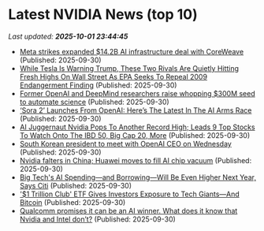 # Latest NVIDIA News (top 10)
_Last updated: **2025-10-01 23:44:45**_

- [Meta strikes expanded $14.2B AI infrastructure deal with CoreWeave](https://siliconangle.com/2025/09/30/meta-strikes-expanded-14-2b-ai-infrastructure-deal-coreweave/) (Published: 2025-09-30)
- [While Tesla Is Warning Trump, These Two Rivals Are Quietly Hitting Fresh Highs On Wall Street As EPA Seeks To Repeal 2009 Endangerment Finding](https://finance.yahoo.com/news/while-tesla-warning-trump-two-233046658.html) (Published: 2025-09-30)
- [Former OpenAI and DeepMind researchers raise whopping $300M seed to automate science](https://biztoc.com/x/b7792acda23139c9) (Published: 2025-09-30)
- [‘Sora 2’ Launches From OpenAI: Here’s The Latest In The AI Arms Race](https://www.forbes.com/sites/antoniopequenoiv/2025/09/30/sora-2-launches-from-openai-heres-the-latest-in-the-ai-arms-race/) (Published: 2025-09-30)
- [AI Juggernaut Nvidia Pops To Another Record High; Leads 9 Top Stocks To Watch Onto The IBD 50, Big Cap 20, More](https://biztoc.com/x/cf3765716595bf8d) (Published: 2025-09-30)
- [South Korean president to meet with OpenAI CEO on Wednesday](https://www.yahoo.com/news/articles/south-korean-president-meet-openai-224924676.html) (Published: 2025-09-30)
- [Nvidia falters in China; Huawei moves to fill AI chip vacuum](https://www.digitimes.com/news/a20250930PD248/ai-chip-china-huawei-ascend-nvidia.html) (Published: 2025-09-30)
- [Big Tech's AI Spending—and Borrowing—Will Be Even Higher Next Year, Says Citi](https://www.investopedia.com/big-tech-s-ai-spending-and-borrowing-will-be-even-higher-next-year-says-citi-11821812) (Published: 2025-09-30)
- ['$1 Trillion Club' ETF Gives Investors Exposure to Tech Giants—And Bitcoin](https://decrypt.co/342342/1-trillion-club-etf-gives-investors-exposure-to-tech-giants-and-bitcoin) (Published: 2025-09-30)
- [Qualcomm promises it can be an AI winner. What does it know that Nvidia and Intel don’t?](https://biztoc.com/x/f4b81fbd766411b5) (Published: 2025-09-30)
